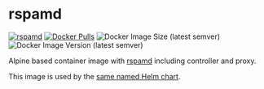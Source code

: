 # rspamd

[![rspamd](https://github.com/ectobit/container-images/actions/workflows/rspamd.yml/badge.svg)](https://github.com/ectobit/container-images)
[![Docker Pulls](https://img.shields.io/docker/pulls/ectobit/rspamd?label=pulls&logo=docker)](https://hub.docker.com/repository/docker/ectobit/rspamd)
![Docker Image Size (latest semver)](https://img.shields.io/docker/image-size/ectobit/rspamd?label=size&logo=docker&sort=semver)
![Docker Image Version (latest semver)](https://img.shields.io/docker/v/ectobit/rspamd?logo=docker)

Alpine based container image with [rspamd](https://rspamd.com/) including controller and proxy.

This image is used by the [same named Helm chart](https://artifacthub.io/packages/helm/ectobit/rspamd).
